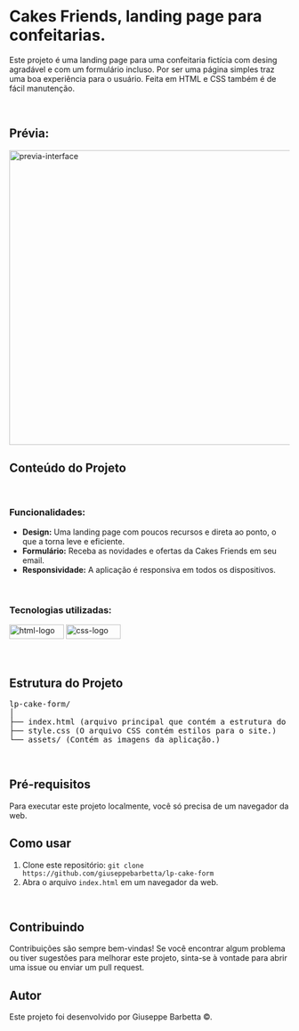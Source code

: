 <h1>Cakes Friends, landing page para confeitarias.</h1>

<p>Este projeto é uma landing page para uma confeitaria fictícia com desing agradável e com um formulário incluso. Por ser uma página simples traz uma boa experiência para o usuário. Feita em HTML e CSS também é de fácil manutenção.</p>
<br>
<h2>Prévia: </h2>
<img src='https://github.com/giuseppebarbetta/lp-cake-form/assets/148505073/3fe6fec0-55c9-4ca4-9606-0e902af666ac' alt='previa-interface' width='530px'> 

<h2>Conteúdo do Projeto</h2>

<br>
<h3>Funcionalidades:</h3>

<ul>
  <li><strong>Design:</strong> Uma landing page com poucos recursos e direta ao ponto, o que a torna leve e eficiente.</li>
  <li><strong>Formulário:</strong> Receba as novidades e ofertas da Cakes Friends em seu email.</li>
  <li><strong>Responsividade:</strong> A aplicação é responsiva em todos os dispositivos.</li>
</ul><br>
<h3>Tecnologias utilizadas:</h3>

<div display:flex>
<img src="https://img.shields.io/badge/HTML5-E34F26?style=for-the-badge&logo=html5&logoColor=white" width="98px" height="26px" alt='html-logo'> 
<img src="https://img.shields.io/badge/CSS3-1572B6?style=for-the-badge&logo=css3&logoColor=white" width="98px" height="26px" alt='css-logo'>
</div><br>
<br>
<h2>Estrutura do Projeto</h2>

<pre>
lp-cake-form/
│
├── index.html (arquivo principal que contém a estrutura do site.)
├── style.css (O arquivo CSS contém estilos para o site.)
└── assets/ (Contém as imagens da aplicação.)
</pre>

<br>
<h2>Pré-requisitos</h2>

<p>Para executar este projeto localmente, você só precisa de um navegador da web.</p>

<h2>Como usar</h2>

<ol>
    <li>Clone este repositório: <code>git clone https://github.com/giuseppebarbetta/lp-cake-form</code></li>
    <li>Abra o arquivo <code>index.html</code> em um navegador da web.</li>
</ol>
<br>

<h2>Contribuindo</h2>

<p>Contribuições são sempre bem-vindas! Se você encontrar algum problema ou tiver sugestões para melhorar este projeto, sinta-se à vontade para abrir uma issue ou enviar um pull request.</p>

<h2>Autor</h2>

<p>Este projeto foi desenvolvido por Giuseppe Barbetta ©.</p>
